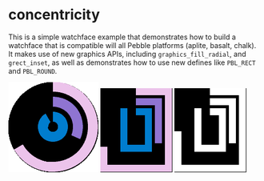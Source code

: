 # concentricity

This is a simple watchface example that demonstrates how to build a watchface that is compatible will all Pebble
platforms (aplite, basalt, chalk). It makes use of new graphics APIs, including `graphics_fill_radial`, and 
`grect_inset`, as well as demonstrates how to use new defines like `PBL_RECT` and `PBL_ROUND`.

![](/screenshots/concentricity~chalk.png)
![](/screenshots/concentricity~basalt.png)
![](/screenshots/concentricity~aplite.png)
